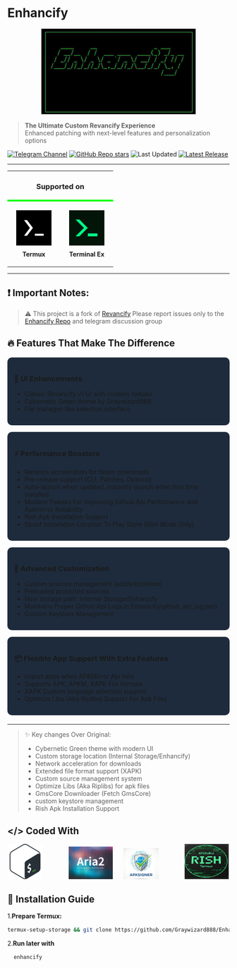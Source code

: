 # Enhancify


<div align="center">
    <img src="https://raw.githubusercontent.com/Graywizard888/Enhancify/main/.Icons/Enhancify_banner.png" width="350px">
</div>


> **The Ultimate Custom Revancify Experience**  
> Enhanced patching with next-level features and personalization options

[![Telegram Channel](https://img.shields.io/badge/Telegram_Discussion-2CA5E0?style=for-the-badge&logo=telegram&logoColor=white)](https://t.me/Graywizard_projects)
[![GitHub Repo stars](https://img.shields.io/github/stars/Graywizard888/Enhancify?style=for-the-badge&color=yellow)](https://github.com/Graywizard888/Enhancify/stargazers)
![Last Updated](https://img.shields.io/github/last-commit/Graywizard888/Enhancify?label=Last%20Updated&style=for-the-badge)
[![Latest Release](https://img.shields.io/github/v/release/Graywizard888/Enhancify?label=Latest%20Release&style=for-the-badge&color=#00ff7f)](https://github.com/Graywizard888/Enhancify/releases)

---
<div align="center">
  <table style="border-collapse: collapse;">
    <tr>
      <td colspan="2" style="text-align: center; border-bottom: 4px solid #00ff00">
        <h3>Supported on</h3>
      </td>
    </tr>
    <tr>
      <td style="text-align: center; padding: 20px">
        <a href="https://github.com/termux/termux-app">
          <img src="https://raw.githubusercontent.com/Graywizard888/Enhancify/main/.Icons/Termux.png" width="80px">
        </a>
        <div style="margin-top: 8px; font-weight: bold;">Termux</div>
      </td>
      <td style="text-align: center; padding: 20px">
        <a href="https://github.com/Graywizard888/Terminal_EX">
          <img src="https://raw.githubusercontent.com/Graywizard888/Enhancify/main/.Icons/Termux_monet.png" width="80px">
        </a>
        <div style="margin-top: 8px; font-weight: bold;">Terminal Ex</div>
      </td>
    </tr>
  </table>
</div>

---
## ❗ Important Notes:
> ⚠ This project is a fork of [Revancify](https://github.com/decipher3114/Revancify)
> Please report issues only to the [Enhancify Repo](https://github.com/Graywizard888/Enhancify/issues) and telegram discussion group

## 🔥 Features That Make The Difference

<div style="display: grid; grid-template-columns: repeat(auto-fit, minmax(300px, 1fr)); gap: 15px; margin: 20px 0;">

<div style="background: #1e2b3c; padding: 15px; border-radius: 10px;">
<h3>🎨 UI Enhancements</h3>
<ul>
<li>Classic Revancify v1 UI with modern tweaks</li>
<li>Cybernetic Green theme by Graywizard888</li>
<li>File manager-like selection interface</li>
</ul>
</div>

<div style="background: #1e2b3c; padding: 15px; border-radius: 10px;">
<h3>⚡ Performance Boosters</h3>
<ul>
<li>Network acceleration for faster downloads</li>
<li>Pre-release support (CLI, Patches, Options)</li>
<li> Auto-launch when updated,  instantly launch when first time installed</li>
<li> Modern Tweaks For  Improving Github Api Performance and Apkmirror Reliability</li>

<li>Rish Apk Installation Support</li>
<li>Spoof Installation Location To Play Store (Rish Mode Only)</li>
</div>
</ul>

<div style="background: #1e2b3c; padding: 15px; border-radius: 10px;">
<h3>🔧 Advanced Customization</h3>
<ul>
<li>Custom sources management (add/edit/delete)</li>
<li>Preloaded protected sources</li>
<li>New storage path: Internal Storage/Enhancify</li>
<li> Maintains Proper Github Api Logs in Enhancify/github_api_log.json</li>
<li>Custom Keystore Management</li>
</ul>
</div>

<div style="background: #1e2b3c; padding: 15px; border-radius: 10px;">
<h3>📦 Flexible App Support With Extra Features</h3>
<ul>
<li>Import apps when APKMirror Api fails</li>
<li>Supports APK, APKM, XAPK File formats</li>
<li>XAPK Custom language selection support</li>
<li>Optimize Libs (Aka Riplibs) Support For Apk Files
</ul>
</div>

</div>

---

> ✨ Key changes Over Original:
> - Cybernetic Green theme with modern UI
> - Custom storage location (Internal Storage/Enhancify)
> - Network acceleration for downloads
> - Extended file format support (XAPK)
> - Custom source management system
> - Optimize Libs (Aka Riplibs) for apk files
> - GmsCore Downloader (Fetch GmsCore)
> - custom keystore management
> - Rish Apk Installation Support 

## </> Coded With
<img src="https://raw.githubusercontent.com/Graywizard888/Enhancify/main/.Icons/Bash_logo.png" width="80px">&nbsp;&nbsp;&nbsp;&nbsp;&nbsp;&nbsp;&nbsp;&nbsp;&nbsp;&nbsp;&nbsp;&nbsp;&nbsp;&nbsp;   <img src="https://raw.githubusercontent.com/Graywizard888/Enhancify/main/.Icons/aria2c_banner.png" width="100px">&nbsp;&nbsp;&nbsp;&nbsp;&nbsp;&nbsp;<img src="https://raw.githubusercontent.com/Graywizard888/Enhancify/main/.Icons/ApkSigner.png" width="80px"> &nbsp;&nbsp;&nbsp;&nbsp;&nbsp;&nbsp;&nbsp;&nbsp;&nbsp;&nbsp;&nbsp;&nbsp;&nbsp;&nbsp;<img src="https://raw.githubusercontent.com/Graywizard888/Enhancify/main/.Icons/ShizukuRish.png" width="100px">


## 🚀 Installation Guide

1.**Prepare Termux:**
```bash
termux-setup-storage && git clone https://github.com/Graywizard888/Enhancify.git && cd Enhancify && bash install.sh
```


2.**Run later with**
```bash
  enhancify
```






   
